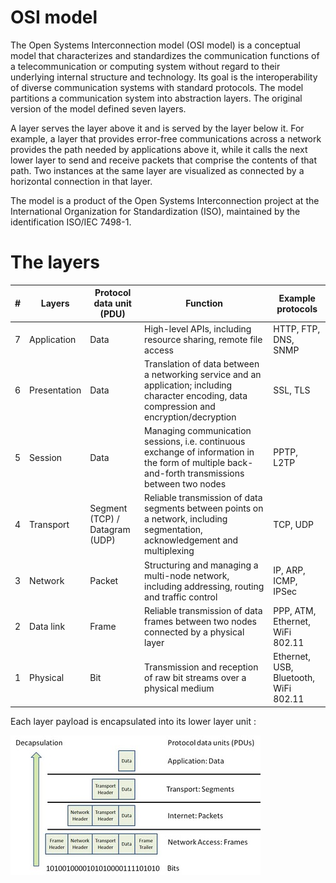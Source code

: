 # OSI model

The Open Systems Interconnection model (OSI model) is a conceptual model that characterizes and standardizes the communication functions of a telecommunication or computing system without regard to their underlying internal structure and technology. Its goal is the interoperability of diverse communication systems with standard protocols. The model partitions a communication system into abstraction layers. The original version of the model defined seven layers.

A layer serves the layer above it and is served by the layer below it. For example, a layer that provides error-free communications across a network provides the path needed by applications above it, while it calls the next lower layer to send and receive packets that comprise the contents of that path. Two instances at the same layer are visualized as connected by a horizontal connection in that layer.

The model is a product of the Open Systems Interconnection project at the International Organization for Standardization (ISO), maintained by the identification ISO/IEC 7498-1.


# The layers

| # | Layers        | Protocol data unit (PDU)      | Function  | Example protocols |
| -- | ------------- |-------------| -----| --- |
| 7 | Application | Data | High-level APIs, including resource sharing, remote file access | HTTP, FTP, DNS, SNMP |
| 6  | Presentation  | Data  | Translation of data between a networking service and an application; including character encoding, data compression and encryption/decryption  | SSL, TLS  |
| 5  | Session  | Data  | Managing communication sessions, i.e. continuous exchange of information in the form of multiple back-and-forth transmissions between two nodes  | PPTP, L2TP  |
| 4 | Transport  | Segment (TCP) / Datagram (UDP)  | Reliable transmission of data segments between points on a network, including segmentation, acknowledgement and multiplexing  | TCP, UDP  |
| 3  | Network   | Packet  | Structuring and managing a multi-node network, including addressing, routing and traffic control  | IP, ARP, ICMP, IPSec  |
| 2  | Data link  | Frame  | Reliable transmission of data frames between two nodes connected by a physical layer  | PPP, ATM, Ethernet, WiFi 802.11  |
| 1  | Physical  | Bit  | Transmission and reception of raw bit streams over a physical medium  | Ethernet, USB, Bluetooth, WiFi 802.11  |


Each layer payload is encapsulated into its lower layer unit :

![](encapsulation.jpg)
